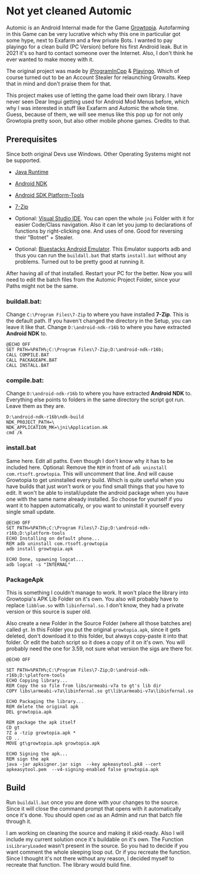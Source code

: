 # Not yet cleaned Automic
Automic is an Android Internal made for the Game [Growtopia](https://www.growtopiagame.com/). Autofarming in this Game can be very lucrative which why this one in particuliar got some hype, next to Exafarm and a few private Bots. I wanted to pay playingo for a clean build (PC Version) before his first Android leak. But in 2021 it's so hard to contact someone over the Internet. Also, I don't think he ever wanted to make money with it.

The original project was made by [iProgramInCpp](https://github.com/iProgramMC) & [Playingo](https://github.com/playingoDEERUX). Which of course turned out to be an Account Stealer for relaunching Growalts. Keep that in mind and don't praise them for that.

This project makes use of letting the game load their own library. I have never seen Dear Imgui getting used for Android Mod Menus before, which why I was interested in stuff like Exafarm and Automic the whole time. Guess, because of them, we will see menus like this pop up for not only Growtopia pretty soon, but also other mobile phone games. Credits to that.

## Prerequisites
Since both original Devs use Windows. Other Operating Systems might not be supported.
- [Java Runtime](https://java.com/en/download/)
- [Android NDK](https://dl.google.com/android/repository/android-ndk-r16b-windows-x86_64.zip)
- [Android SDK Platform-Tools](https://developer.android.com/studio/releases/platform-tools)
- [7-Zip](https://www.7-zip.org/)

- Optional: [Visual Studio IDE](https://visualstudio.microsoft.com/downloads/). You can open the whole ``jni`` Folder with it for easier Code/Class navigation. Also it can let you jump to declarations of functions by right-clicking one. And uses of one. Good for reversing their "Botnet" + Stealer.
- Optional: [Bluestacks Android Emulator](https://www.bluestacks.com/). This Emulator supports adb and thus you can run the ``buildall.bat`` that starts ``install.bat`` without any problems. Turned out to be pretty good at running it.

After having all of that installed. Restart your PC for the better. Now you will need to edit the batch files from the Automic Project Folder, since your Paths might not be the same.

### **buildall.bat:**

Change ``C:\Program Files\7-Zip`` to where you have installed **7-Zip**. This is the default path. If you haven't changed the directory in the Setup, you can leave it like that. Change ``D:\android-ndk-r16b`` to where you have extracted **Android NDK** to.
```batch
@ECHO OFF
SET PATH=%PATH%;C:\Program Files\7-Zip;D:\android-ndk-r16b;
CALL COMPILE.BAT
CALL PACKAGEAPK.BAT
CALL INSTALL.BAT
```

### **compile.bat:**

Change ``D:\android-ndk-r16b`` to where you have extracted **Android NDK** to. Everything else points to folders in the same directory the script got run. Leave them as they are.
```batch
D:\android-ndk-r16b\ndk-build
NDK_PROJECT_PATH=\
NDK_APPLICATION_MK=\jni\Application.mk
cmd /k
```

### **install.bat**


Same here. Edit all paths. Even though I don't know why it has to be included here. Optional: Remove the ``REM`` in front of ``adb uninstall com.rtsoft.growtopia``. This will uncomment that line. And will cause Growtopia to get uninstalled every build. Which is quite useful when you have builds that just won't work or you find small things that you have to edit. It won't be able to install/update the android package when you have one with the same name already installed. So choose for yourself if you want it to happen automatically, or you want to uninstall it yourself every single small update.
```batch
@ECHO OFF
SET PATH=%PATH%;C:\Program Files\7-Zip;D:\android-ndk-r16b;D:\platform-tools
ECHO Installing on default phone...
REM adb uninstall com.rtsoft.growtopia
adb install growtopia.apk

ECHO Done, spawning logcat...
adb logcat -s "INfERNAL"
```

### **PackageApk**

This is something I couldn't manage to work. It won't place the library into Growtopia's APK Lib Folder on it's own. You also will probably have to replace ``libblue.so`` with ``libinfernal.so``. I don't know, they had a private version or this source is super old.

Also create a new Folder in the Source Folder (where all those batches are) called ``gt``. In this Folder you put the original ``growtopia.apk``, since it gets deleted, don't download it to this folder, but always copy-paste it into that folder. Or edit the batch script so it does a copy of it on it's own. You will probably need the one for 3.59, not sure what version the sigs are there for.

```batch
@ECHO OFF

SET PATH=%PATH%;C:\Program Files\7-Zip;D:\android-ndk-r16b;D:\platform-tools
ECHO Copying library...
REM Copy the so file from libs/armeabi-v7a to gt's lib dir
COPY libs\armeabi-v7a\libinfernal.so gt\lib\armeabi-v7a\libinfernal.so

ECHO Packaging the library...
REM delete the original apk
DEL growtopia.apk

REM package the apk itself
CD gt
7Z a -tzip growtopia.apk *
CD ..
MOVE gt\growtopia.apk growtopia.apk

ECHO Signing the apk...
REM sign the apk
java -jar apksigner.jar sign  --key apkeasytool.pk8 --cert apkeasytool.pem  --v4-signing-enabled false growtopia.apk
```

## Build
Run ``buildall.bat`` once you are done with your changes to the source. Since it will close the command prompt that opens with it automatically once it's done. You should open ``cmd`` as an Admin and run that batch file through it.

I am working on cleaning the source and making it skid-ready. Also I will include my current solution once it's buildable on it's own. The Function ``isLibraryLoaded`` wasn't present in the source. So you had to decide if you want comment the whole sleeping loop out. Or if you recreate the function. Since I thought it's not there without any reason, I decided myself to recreate that function. The library would build fine.
